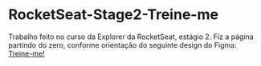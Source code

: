 # RocketSeat-Stage2-Treine-me

Trabalho feito no curso da Explorer da RocketSeat, estágio 2.
Fiz a página partindo do zero, conforme orientação do seguinte design do Figma:
[Treine-me!](https://www.figma.com/file/PpW909ibzBHlIqRGSR1nVw/Explorer---Projeto-02-(Copy)?node-id=0%3A1)
